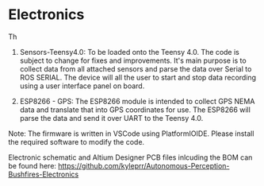 # Electronics

Th


1. Sensors-Teensy4.0: To be loaded onto the Teensy 4.0. The code is subject to change for fixes and improvements. It's main purpose is to collect data from all attached sensors and parse the data over Serial to ROS SERIAL. The device will all the user to start and stop data recording using a user interface panel on board.

2. ESP8266 - GPS: The ESP8266 module is intended to collect GPS NEMA data and translate that into GPS coordinates for use. The ESP8266 will parse the data and send it over UART to the Teensy 4.0. 

Note: The firmware is written in VSCode using PlatformIOIDE. Please install the required software to modify the code.

Electronic schematic and Altium Designer PCB files inlcuding the BOM can be found here: 
https://github.com/kyleprr/Autonomous-Perception-Bushfires-Electronics
